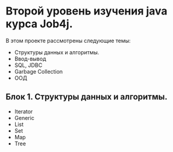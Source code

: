 # Второй уровень изучения java курса Job4j.
В этом проекте рассмотрены следующие темы:
- Структуры данных и алгоритмы.
- Ввод-вывод
- SQL, JDBC
- Garbage Collection
- ООД

## Блок 1. Структуры данных и алгоритмы.
- Iterator
- Generic
- List
- Set
- Map
- Tree